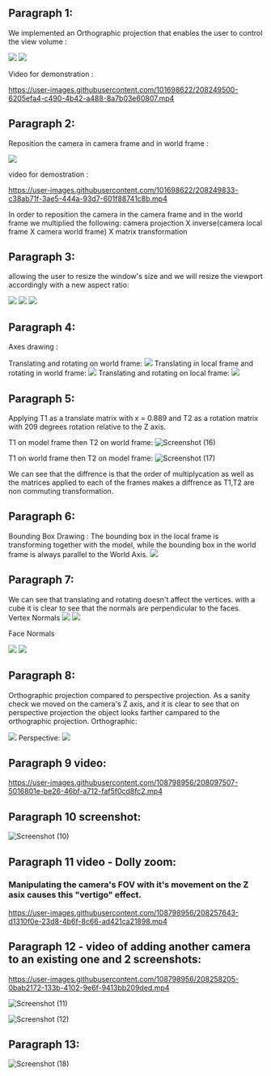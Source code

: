 ## Paragraph 1:
We implemented an Orthographic projection that enables the user to control the view volume :

<img src='./1a.png'>
<img src='./1b.png'>

Video for demonstration :


https://user-images.githubusercontent.com/101698622/208249500-6205efa4-c490-4b42-a488-8a7b03e60807.mp4


## Paragraph 2:

Reposition the camera in camera frame and in world frame :

<img src='./2a.png'>

video for demostration :



https://user-images.githubusercontent.com/101698622/208249833-c38ab71f-3ae5-444a-93d7-601f88741c8b.mp4

In order to reposition the camera in the camera frame and in the world frame we multiplied the following:
camera projection X inverse(camera local frame X camera world frame) X matrix transformation

## Paragraph 3:

allowing the user to resize the window's size and we will resize the viewport accordingly with a new aspect ratio:

<img src='./3a.png'>
<img src='./3b.png'>
<img src='./3c.png'>


## Paragraph 4:

Axes drawing :

Translating and rotating on world frame: 
<img src='./4a.png'>
Translating in local frame and rotating in world frame:
<img src='./4b.png'>
Translating and rotating on local frame: 
<img src='./4c.png'>

## Paragraph 5:
Applying T1 as a translate matrix with x = 0.889 and T2 as a rotation matrix with 209 degrees rotation relative to the Z axis.

T1 on model frame then T2 on world frame:
![Screenshot (16)](https://user-images.githubusercontent.com/108798956/208262472-f660eafc-83bb-492c-bdac-b3cc6ab86ee1.png)

T1 on world frame then T2 on model frame:
![Screenshot (17)](https://user-images.githubusercontent.com/108798956/208262488-81c9f035-6294-4458-8b94-abe2c5b0d713.png)

We can see that the diffrence is that the order of multiplycation as well as the matrices applied to each of the frames makes a diffrence as T1,T2 are non commuting transformation.


## Paragraph 6:

Bounding Box Drawing :
The bounding box in the local frame is transforming together with the model,
while the bounding box in the world frame is always parallel to the World Axis.
<img src='./6aNew.png'>

## Paragraph 7:

We can see that translating and rotating doesn't affect the vertices.
with a cube it is clear to see that the normals are perpendicular to the faces.
Vertex Normals
<img src='./7a.png'>
<img src='./7b.png'>

Face Normals

<img src='./7c.png'>
<img src='./7d.png'>

## Paragraph 8:

Orthographic projection compared to perspective projection.
As a sanity check we moved on the camera's Z axis, and it is clear to see that on perspective projection the object looks farther campared to the orthographic projection.
Orthographic:

<img src='./8a.png'>
Perspective:

<img src='./8b.png'>


## Paragraph 9 video:


https://user-images.githubusercontent.com/108798956/208097507-5016801e-be26-46bf-a712-faf5f0cd8fc2.mp4

## Paragraph 10 screenshot:


![Screenshot (10)](https://user-images.githubusercontent.com/108798956/208098804-1105a309-3426-4ea2-b250-67a48d914290.png)

## Paragraph 11 video - Dolly zoom:
### Manipulating the camera's FOV with it's movement on the Z asix causes  this "vertigo" effect.


https://user-images.githubusercontent.com/108798956/208257643-d1310f0e-23d8-4b6f-8c66-ad421ca21898.mp4


## Paragraph 12 - video of adding another camera to an existing one and 2 screenshots:


https://user-images.githubusercontent.com/108798956/208258205-0bab2172-133b-4102-9e6f-9413bb209ded.mp4

![Screenshot (11)](https://user-images.githubusercontent.com/108798956/208258290-b68c6eff-240f-45b8-b3c6-6c36d866bc50.png)

![Screenshot (12)](https://user-images.githubusercontent.com/108798956/208258310-231d2b86-f4e6-4387-900a-fb8d995f0b81.png)

## Paragraph 13:


![Screenshot (18)](https://user-images.githubusercontent.com/108798956/208263059-e6c5ced0-d804-4749-aa80-dd1e2a8a5673.png)



